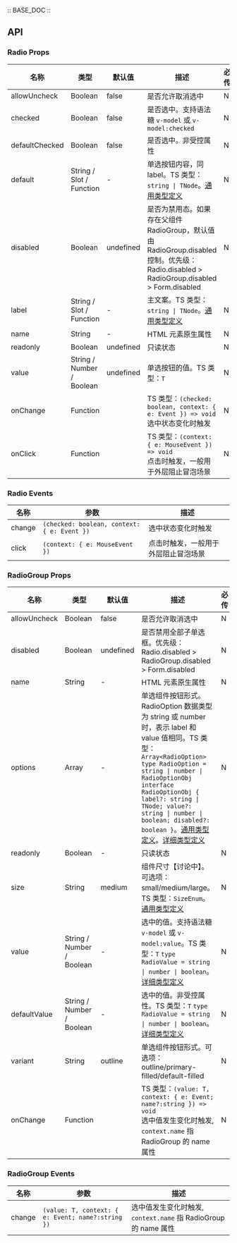 :: BASE_DOC ::

## API

### Radio Props

名称 | 类型 | 默认值 | 描述 | 必传
-- | -- | -- | -- | --
allowUncheck | Boolean | false | 是否允许取消选中 | N
checked | Boolean | false | 是否选中。支持语法糖 `v-model` 或 `v-model:checked` | N
defaultChecked | Boolean | false | 是否选中。非受控属性 | N
default | String / Slot / Function | - | 单选按钮内容，同 label。TS 类型：`string \| TNode`。[通用类型定义](https://github.com/Tencent/tdesign-vue-next/blob/develop/src/common.ts) | N
disabled | Boolean | undefined | 是否为禁用态。如果存在父组件 RadioGroup，默认值由 RadioGroup.disabled 控制。优先级：Radio.disabled > RadioGroup.disabled > Form.disabled | N
label | String / Slot / Function | - | 主文案。TS 类型：`string \| TNode`。[通用类型定义](https://github.com/Tencent/tdesign-vue-next/blob/develop/src/common.ts) | N
name | String | - | HTML 元素原生属性 | N
readonly | Boolean | undefined | 只读状态 | N
value | String / Number / Boolean | undefined | 单选按钮的值。TS 类型：`T` | N
onChange | Function |  | TS 类型：`(checked: boolean, context: { e: Event }) => void`<br/>选中状态变化时触发 | N
onClick | Function |  | TS 类型：`(context: { e: MouseEvent }) => void`<br/>点击时触发，一般用于外层阻止冒泡场景 | N

### Radio Events

名称 | 参数 | 描述
-- | -- | --
change | `(checked: boolean, context: { e: Event })` | 选中状态变化时触发
click | `(context: { e: MouseEvent })` | 点击时触发，一般用于外层阻止冒泡场景


### RadioGroup Props

名称 | 类型 | 默认值 | 描述 | 必传
-- | -- | -- | -- | --
allowUncheck | Boolean | false | 是否允许取消选中 | N
disabled | Boolean | undefined | 是否禁用全部子单选框。优先级：Radio.disabled > RadioGroup.disabled > Form.disabled | N
name | String | - | HTML 元素原生属性 | N
options | Array | - | 单选组件按钮形式。RadioOption 数据类型为 string 或 number 时，表示 label 和 value 值相同。TS 类型：`Array<RadioOption>` `type RadioOption = string \| number \| RadioOptionObj` `interface RadioOptionObj { label?: string \| TNode; value?: string \| number \| boolean; disabled?: boolean }`。[通用类型定义](https://github.com/Tencent/tdesign-vue-next/blob/develop/src/common.ts)。[详细类型定义](https://github.com/Tencent/tdesign-vue-next/tree/develop/src/radio/type.ts) | N
readonly | Boolean | - | 只读状态 | N
size | String | medium | 组件尺寸【讨论中】。可选项：small/medium/large。TS 类型：`SizeEnum`。[通用类型定义](https://github.com/Tencent/tdesign-vue-next/blob/develop/src/common.ts) | N
value | String / Number / Boolean | - | 选中的值。支持语法糖 `v-model` 或 `v-model:value`。TS 类型：`T` `type RadioValue = string \| number \| boolean`。[详细类型定义](https://github.com/Tencent/tdesign-vue-next/tree/develop/src/radio/type.ts) | N
defaultValue | String / Number / Boolean | - | 选中的值。非受控属性。TS 类型：`T` `type RadioValue = string \| number \| boolean`。[详细类型定义](https://github.com/Tencent/tdesign-vue-next/tree/develop/src/radio/type.ts) | N
variant | String | outline | 单选组件按钮形式。可选项：outline/primary-filled/default-filled | N
onChange | Function |  | TS 类型：`(value: T, context: { e: Event; name?:string }) => void`<br/>选中值发生变化时触发, `context.name` 指 RadioGroup 的 name 属性 | N

### RadioGroup Events

名称 | 参数 | 描述
-- | -- | --
change | `(value: T, context: { e: Event; name?:string })` | 选中值发生变化时触发, `context.name` 指 RadioGroup 的 name 属性
